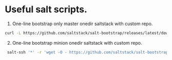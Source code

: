# Useful salt scripts.

1. One-line bootstrap only master onedir saltstack with custom repo.
```bash
curl -L https://github.com/saltstack/salt-bootstrap/releases/latest/download/bootstrap-salt.sh | bash -s -- -M -N -R mirror.yandex.ru/mirrors/repo.saltproject.io onedir
```
2. One-line bootstrap minion onedir saltstack with custom repo.
```bash
 salt-ssh '*' -r 'wget -O - https://github.com/saltstack/salt-bootstrap/releases/latest/download/bootstrap-salt.sh | sudo sh -s -- -R mirror.yandex.ru/mirrors/repo.saltproject.io onedir'
```
